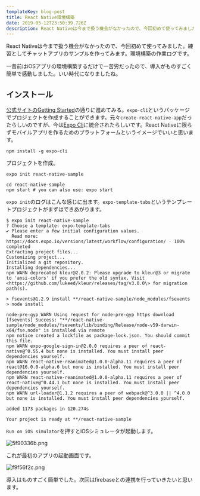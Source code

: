 ```yaml
---
templateKey: blog-post
title: React Native環境構築
date: 2019-05-12T23:50:39.726Z
description: React Nativeは今まで扱う機会がなかったので、今回初めて使ってみました。練習としてチャットアプリのサンプルを作ってみます。環境構築の作業ログです。
---
```

React Nativeは今まで扱う機会がなかったので、今回初めて使ってみました。練習としてチャットアプリのサンプルを作ってみます。環境構築の作業ログです。

一昔前はiOSアプリの環境構築するだけで一苦労だったので、導入がものすごく簡単で感動しました。いい時代になりましたね。

## インストール

[公式サイトのGetting Started](site/react-native/docs/getting-started)の通りに進めてみる。`expo-cli`というパッケージでプロジェクトを作成することができます。元々`create-react-native-app`だったらしいのですが、今は[Expo Cli](https://docs.expo.io/versions/latest/workflow/expo-cli/)に統合されたらしいです。React Nativeに限らずモバイルアプリを作るためのプラットフォームというイメージでいいと思います。

```
npm install -g expo-cli
```

プロジェクトを作成。

```
expo init react-native-sample

cd react-native-sample
npm start # you can also use: expo start
```

`expo init`のログはこんな感じに出ます。`expo-template-tabs`というテンプレートプロジェクトがまずはできあがります。

```
$ expo init react-native-sample
? Choose a template: expo-template-tabs
✔ Please enter a few initial configuration values.
  Read more: https://docs.expo.io/versions/latest/workflow/configuration/ · 100% completed
Extracting project files...
Customizing project...
Initialized a git repository.
Installing dependencies...
npm WARN deprecated kleur@2.0.2: Please upgrade to kleur@3 or migrate to 'ansi-colors' if you prefer the old syntax. Visit <https://github.com/lukeed/kleur/releases/tag/v3.0.0\> for migration path(s).

> fsevents@1.2.9 install **/react-native-sample/node_modules/fsevents
> node install

node-pre-gyp WARN Using request for node-pre-gyp https download
[fsevents] Success: "**/react-native-sample/node_modules/fsevents/lib/binding/Release/node-v59-darwin-x64/fse.node" is installed via remote
npm notice created a lockfile as package-lock.json. You should commit this file.
npm WARN expo-google-sign-in@2.0.0 requires a peer of react-native@^0.55.4 but none is installed. You must install peer dependencies yourself.
npm WARN react-native-reanimated@1.0.0-alpha.11 requires a peer of react@16.0.0-alpha.6 but none is installed. You must install peer dependencies yourself.
npm WARN react-native-reanimated@1.0.0-alpha.11 requires a peer of react-native@^0.44.1 but none is installed. You must install peer dependencies yourself.
npm WARN url-loader@1.1.2 requires a peer of webpack@^3.0.0 || ^4.0.0 but none is installed. You must install peer dependencies yourself.

added 1173 packages in 120.274s

Your project is ready at **/react-native-sample
```

`Run on iOS simulator`を押すとiOSシミュレータが起動します。

![5f90336b.png](/img/5f90336b.png)

これが最初のアプリの起動画面です。

![f9f56f2c.png](/img/f9f56f2c.png "起動画面")

導入はものすごく簡単でした。次回はfirebaseとの連携を行っていきたいと思います。
